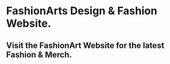# FashionArts Design & Fashion Website.
## Visit the FashionArt Website for the latest Fashion & Merch.

